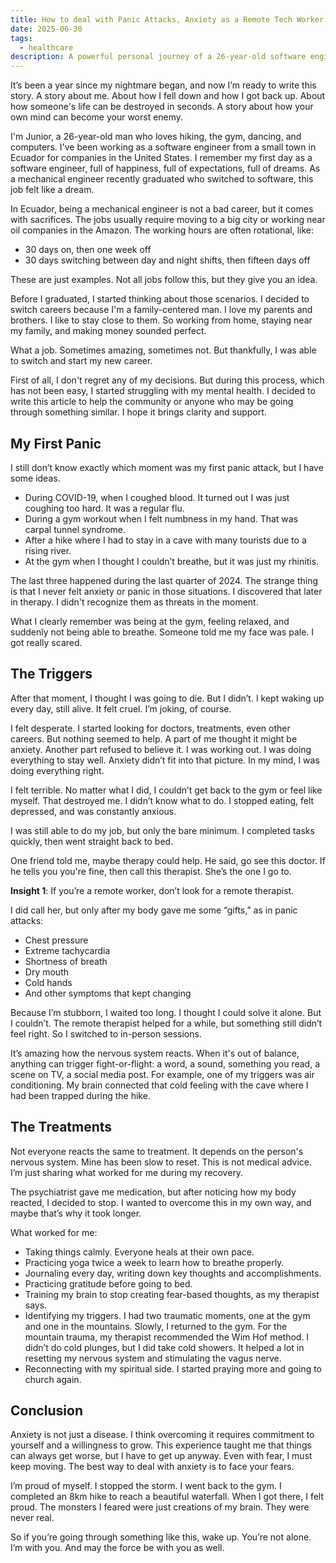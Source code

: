 ```yaml
---
title: How to deal with Panic Attacks, Anxiety as a Remote Tech Worker.
date: 2025-06-30
tags:
  - healthcare
description: A powerful personal journey of a 26-year-old software engineer from Ecuador who overcame anxiety, panic attacks, and depression while working remotely. Discover how therapy, mindfulness, and resilience helped him reclaim his life.
---
```


It’s been a year since my nightmare began, and now I’m ready to write this story. A story about me. About how I fell down and how I got back up. About how someone's life can be destroyed in seconds. A story about how your own mind can become your worst enemy.

I'm Junior, a 26-year-old man who loves hiking, the gym, dancing, and computers. I've been working as a software engineer from a small town in Ecuador for companies in the United States. I remember my first day as a software engineer, full of happiness, full of expectations, full of dreams. As a mechanical engineer recently graduated who switched to software, this job felt like a dream.

In Ecuador, being a mechanical engineer is not a bad career, but it comes with sacrifices. The jobs usually require moving to a big city or working near oil companies in the Amazon. The working hours are often rotational, like:

- 30 days on, then one week off
- 30 days switching between day and night shifts, then fifteen days off

These are just examples. Not all jobs follow this, but they give you an idea.

Before I graduated, I started thinking about those scenarios. I decided to switch careers because I'm a family-centered man. I love my parents and brothers. I like to stay close to them. So working from home, staying near my family, and making money sounded perfect.

What a job. Sometimes amazing, sometimes not. But thankfully, I was able to switch and start my new career.

First of all, I don't regret any of my decisions. But during this process, which has not been easy, I started struggling with my mental health. I decided to write this article to help the community or anyone who may be going through something similar. I hope it brings clarity and support.

## My First Panic

I still don’t know exactly which moment was my first panic attack, but I have some ideas.

- During COVID-19, when I coughed blood. It turned out I was just coughing too hard. It was a regular flu.
- During a gym workout when I felt numbness in my hand. That was carpal tunnel syndrome.
- After a hike where I had to stay in a cave with many tourists due to a rising river.
- At the gym when I thought I couldn’t breathe, but it was just my rhinitis.

The last three happened during the last quarter of 2024. The strange thing is that I never felt anxiety or panic in those situations. I discovered that later in therapy. I didn't recognize them as threats in the moment.

What I clearly remember was being at the gym, feeling relaxed, and suddenly not being able to breathe. Someone told me my face was pale. I got really scared.

## The Triggers

After that moment, I thought I was going to die. But I didn’t. I kept waking up every day, still alive. It felt cruel. I’m joking, of course.

I felt desperate. I started looking for doctors, treatments, even other careers. But nothing seemed to help. A part of me thought it might be anxiety. Another part refused to believe it. I was working out. I was doing everything to stay well. Anxiety didn’t fit into that picture. In my mind, I was doing everything right.

I felt terrible. No matter what I did, I couldn’t get back to the gym or feel like myself. That destroyed me. I didn’t know what to do. I stopped eating, felt depressed, and was constantly anxious.

I was still able to do my job, but only the bare minimum. I completed tasks quickly, then went straight back to bed.

One friend told me, maybe therapy could help. He said, go see this doctor. If he tells you you're fine, then call this therapist. She’s the one I go to.

**Insight 1**: If you’re a remote worker, don’t look for a remote therapist.

I did call her, but only after my body gave me some “gifts,” as in panic attacks:

- Chest pressure
- Extreme tachycardia
- Shortness of breath
- Dry mouth
- Cold hands
- And other symptoms that kept changing

Because I’m stubborn, I waited too long. I thought I could solve it alone. But I couldn’t. The remote therapist helped for a while, but something still didn’t feel right. So I switched to in-person sessions.

It’s amazing how the nervous system reacts. When it's out of balance, anything can trigger fight-or-flight: a word, a sound, something you read, a scene on TV, a social media post. For example, one of my triggers was air conditioning. My brain connected that cold feeling with the cave where I had been trapped during the hike.

## The Treatments

Not everyone reacts the same to treatment. It depends on the person's nervous system. Mine has been slow to reset. This is not medical advice. I’m just sharing what worked for me during my recovery.

The psychiatrist gave me medication, but after noticing how my body reacted, I decided to stop. I wanted to overcome this in my own way, and maybe that’s why it took longer.

What worked for me:

- Taking things calmly. Everyone heals at their own pace.
- Practicing yoga twice a week to learn how to breathe properly.
- Journaling every day, writing down key thoughts and accomplishments.
- Practicing gratitude before going to bed.
- Training my brain to stop creating fear-based thoughts, as my therapist says.
- Identifying my triggers. I had two traumatic moments, one at the gym and one in the mountains. Slowly, I returned to the gym. For the mountain trauma, my therapist recommended the Wim Hof method. I didn’t do cold plunges, but I did take cold showers. It helped a lot in resetting my nervous system and stimulating the vagus nerve.
- Reconnecting with my spiritual side. I started praying more and going to church again.
## Conclusion

Anxiety is not just a disease. I think overcoming it requires commitment to yourself and a willingness to grow. This experience taught me that things can always get worse, but I have to get up anyway. Even with fear, I must keep moving. The best way to deal with anxiety is to face your fears.

I’m proud of myself. I stopped the storm. I went back to the gym. I completed an 8km hike to reach a beautiful waterfall. When I got there, I felt proud. The monsters I feared were just creations of my brain. They were never real.

So if you’re going through something like this, wake up. You’re not alone. I’m with you. And may the force be with you as well.